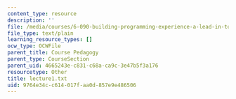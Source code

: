 ```yaml
---
content_type: resource
description: ''
file: /media/courses/6-090-building-programming-experience-a-lead-in-to-6-001-january-iap-2005/9764e34cc614017faa0d857e9e486506_lecture1.txt
file_type: text/plain
learning_resource_types: []
ocw_type: OCWFile
parent_title: Course Pedagogy
parent_type: CourseSection
parent_uid: 4665243e-c831-c68a-ca9c-3e47b5f3a176
resourcetype: Other
title: lecture1.txt
uid: 9764e34c-c614-017f-aa0d-857e9e486506
---
```


